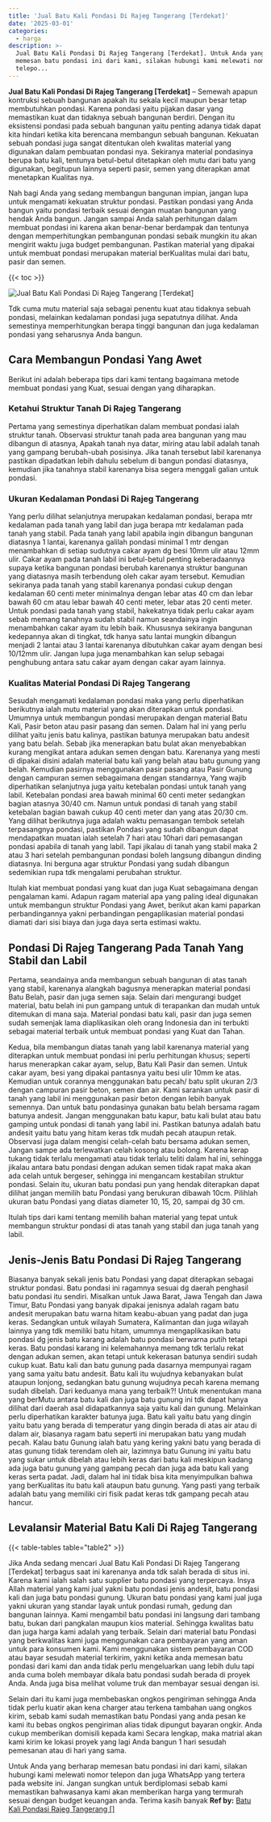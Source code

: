 ```yaml
---
title: 'Jual Batu Kali Pondasi Di Rajeg Tangerang [Terdekat]'
date: '2025-03-01'
categories:
  - harga
description: >-
  Jual Batu Kali Pondasi Di Rajeg Tangerang [Terdekat]. Untuk Anda yang berharap
  memesan batu pondasi ini dari kami, silakan hubungi kami melewati nomor
  telepo...
---
```


**Jual Batu Kali Pondasi Di Rajeg Tangerang \[Terdekat\]** – Semewah apapun kontruksi sebuah bangunan apakah itu sekala kecil maupun besar tetap membutuhkan pondasi. Karena pondasi yaitu pijakan dasar yang memastikan kuat dan tidaknya sebuah bangunan berdiri. Dengan itu eksistensi pondasi pada sebuah bangunan yaitu penting adanya tidak dapat kita hindari ketika kita berencana membangun sebuah bangunan. Kekuatan sebuah pondasi juga sangat ditentukan oleh kwalitas material yang digunakan dalam pembuatan pondasi nya. Sekiranya material pondasinya berupa batu kali, tentunya betul-betul ditetapkan oleh mutu dari batu yang digunakan, begitupun lainnya seperti pasir, semen yang diterapkan amat menetapkan Kualitas nya.

Nah bagi Anda yang sedang membangun bangunan impian, jangan lupa untuk mengamati kekuatan struktur pondasi. Pastikan pondasi yang Anda bangun yaitu pondasi terbaik sesuai dengan muatan bangunan yang hendak Anda bangun. Jangan sampai Anda salah perhitungan dalam membuat pondasi ini karena akan benar-benar berdampak dan tentunya dengan memperhitungkan pembangunan pondasi sebaik mungkin itu akan mengirit waktu juga budget pembangunan. Pastikan material yang dipakai untuk membuat pondasi merupakan material berKualitas mulai dari batu, pasir dan semen.

{{< toc >}}

![Jual Batu Kali Pondasi Di Rajeg Tangerang [Terdekat]](/images/jual-batu-kali-22.png)

Tdk cuma mutu material saja sebagai penentu kuat atau tidaknya sebuah pondasi, melainkan kedalaman pondasi juga sepatutnya dilihat. Anda semestinya memperhitungkan berapa tinggi bangunan dan juga kedalaman pondasi yang seharusnya Anda bangun.

## Cara Membangun Pondasi Yang Awet

Berikut ini adalah beberapa tips dari kami tentang bagaimana metode membuat pondasi yang Kuat, sesuai dengan yang diharapkan.

### Ketahui Struktur Tanah Di Rajeg Tangerang

Pertama yang semestinya diperhatikan dalam membuat pondasi ialah struktur tanah. Observasi struktur tanah pada area bangunan yang mau dibangun di atasnya, Apakah tanah nya datar, miring atau labil adalah tanah yang gampang berubah-ubah posisinya. Jika tanah tersebut labil karenanya pastikan dipadatkan lebih dahulu sebelum di bangun pondasi diatasnya, kemudian jika tanahnya stabil karenanya bisa segera menggali galian untuk pondasi.

### Ukuran Kedalaman Pondasi Di Rajeg Tangerang

Yang perlu dilihat selanjutnya merupakan kedalaman pondasi, berapa mtr kedalaman pada tanah yang labil dan juga berapa mtr kedalaman pada tanah yang stabil. Pada tanah yang labil apabila ingin dibangun bangunan diatasnya 1 lantai, karenanya galilah pondasi minimal 1 mtr dengan menambahkan di setiap sudutnya cakar ayam dg besi 10mm ulir atau 12mm ulir. Cakar ayam pada tanah labil ini betul-betul penting keberadaannya supaya ketika bangunan pondasi berubah karenanya struktur bangunan yang diatasnya masih terbendung oleh cakar ayam tersebut. Kemudian sekiranya pada tanah yang stabil karenanya pondasi cukup dengan kedalaman 60 centi meter minimalnya dengan lebar atas 40 cm dan lebar bawah 60 cm atau lebar bawah 40 centi meter, lebar atas 20 centi meter. Untuk pondasi pada tanah yang stabil, hakekatnya tidak perlu cakar ayam sebab memang tanahnya sudah stabil namun seandainya ingin menambahkan cakar ayam itu lebih baik. Khususnya sekiranya bangunan kedepannya akan di tingkat, tdk hanya satu lantai mungkin dibangun menjadi 2 lantai atau 3 lantai karenanya dibutuhkan cakar ayam dengan besi 10/12mm ulir. Jangan lupa juga menambahkan kan selup sebagai penghubung antara satu cakar ayam dengan cakar ayam lainnya.

### Kualitas Material Pondasi Di Rajeg Tangerang

Sesudah mengamati kedalaman pondasi maka yang perlu diperhatikan berikutnya ialah mutu material yang akan diterapkan untuk pondasi. Umumnya untuk membangun pondasi merupakan dengan material Batu Kali, Pasir beton atau pasir pasang dan semen. Dalam hal ini yang perlu dilihat yaitu jenis batu kalinya, pastikan batunya merupakan batu andesit yang batu belah. Sebab jika menerapkan batu bulat akan menyebabkan kurang mengikat antara adukan semen dengan batu. Karenanya yang mesti di dipakai disini adalah material batu kali yang belah atau batu gunung yang belah. Kemudian pasirnya menggunakan pasir pasang atau Pasir Gunung dengan campuran semen sebagaimana dengan standarnya, Yang wajib diperhatikan selanjutnya juga yaitu ketebalan pondasi untuk tanah yang labil. Ketebalan pondasi area bawah minimal 60 centi meter sedangkan bagian atasnya 30/40 cm. Namun untuk pondasi di tanah yang stabil ketebalan bagian bawah cukup 40 centi meter dan yang atas 20/30 cm. Yang dilihat berikutnya juga adalah waktu pemasangan tembok setelah terpasangnya pondasi, pastikan Pondasi yang sudah dibangun dapat mendapatkan muatan ialah setelah 7 hari atau 10hari dari pemasangan pondasi apabila di tanah yang labil. Tapi jikalau di tanah yang stabil maka 2 atau 3 hari setelah pembangunan pondasi boleh langsung dibangun dinding diatasnya. Ini berguna agar struktur Pondasi yang sudah dibangun sedemikian rupa tdk mengalami perubahan struktur.

Itulah kiat membuat pondasi yang kuat dan juga Kuat sebagaimana dengan pengalaman kami. Adapun ragam material apa yang paling ideal digunakan untuk membangun struktur Pondasi yang Awet, berikut akan kami paparkan perbandingannya yakni perbandingan pengaplikasian material pondasi diamati dari sisi biaya dan juga daya serta estimasi waktu.

## Pondasi Di Rajeg Tangerang Pada Tanah Yang Stabil dan Labil

Pertama, seandainya anda membangun sebuah bangunan di atas tanah yang stabil, karenanya alangkah bagusnya menerapkan material pondasi Batu Belah, pasir dan juga semen saja. Selain dari mengurangi budget material, batu belah ini pun gampang untuk di terapankan dan mudah untuk ditemukan di mana saja. Material pondasi batu kali, pasir dan juga semen sudah semenjak lama diaplikasikan oleh orang Indonesia dan ini terbukti sebagai material terbaik untuk membuat pondasi yang Kuat dan Tahan.

Kedua, bila membangun diatas tanah yang labil karenanya material yang diterapkan untuk membuat pondasi ini perlu perhitungan khusus; seperti harus menerapkan cakar ayam, selup, Batu Kali Pasir dan semen. Untuk cakar ayam, besi yang dipakai pantasnya yaitu besi ulir 10mm ke atas. Kemudian untuk corannya menggunakan batu pecah/ batu split ukuran 2/3 dengan campuran pasir beton, semen dan air. Kami sarankan untuk pasir di tanah yang labil ini menggunakan pasir beton dengan lebih banyak semennya. Dan untuk batu pondasinya gunakan batu belah bersama ragam batunya andesit. Jangan menggunakan batu kapur, batu kali bulat atau batu gamping untuk pondasi di tanah yang labil ini. Pastikan batunya adalah batu andesit yaitu batu yang hitam keras tdk mudah pecah ataupun retak. Observasi juga dalam mengisi celah-celah batu bersama adukan semen, Jangan sampe ada terlewatkan celah kosong atau bolong. Karena kerap tukang tidak terlalu mengamati atau tidak terlalu teliti dalam hal ini, sehingga jikalau antara batu pondasi dengan adukan semen tidak rapat maka akan ada celah untuk bergeser, sehingga ini mengancam kestabilan struktur pondasi. Selain itu, ukuran batu pondasi pun yang hendak diterapkan dapat dilihat jangan memilih batu Pondasi yang berukuran dibawah 10cm. Pilihlah ukuran batu Pondasi yang diatas diameter 10, 15, 20, sampai dg 30 cm.

Itulah tips dari kami tentang memilih bahan material yang tepat untuk membangun struktur pondasi di atas tanah yang stabil dan juga tanah yang labil.

## Jenis-Jenis Batu Pondasi Di Rajeg Tangerang

Biasanya banyak sekali jenis batu Pondasi yang dapat diterapkan sebagai struktur pondasi. Batu pondasi ini ragamnya sesuai dg daerah penghasil batu pondasi itu sendiri. Misalkan untuk Jawa Barat, Jawa Tengah dan Jawa Timur, Batu Pondasi yang banyak dipakai jenisnya adalah ragam batu andesit merupakan batu warna hitam keabu-abuan yang padat dan juga keras. Sedangkan untuk wilayah Sumatera, Kalimantan dan juga wilayah lainnya yang tdk memiliki batu hitam, umumnya mengaplikasikan batu pondasi dg jenis batu karang adalah batu pondasi berwarna putih tetapi keras. Batu pondasi karang ini kelemahannya memang tdk terlalu rekat dengan adukan semen, akan tetapi untuk kekerasan batunya sendiri sudah cukup kuat. Batu kali dan batu gunung pada dasarnya mempunyai ragam yang sama yaitu batu andesit. Batu kali itu wujudnya kebanyakan bulat ataupun lonjong, sedangkan batu gunung wujudnya pecah karena memang sudah dibelah. Dari keduanya mana yang terbaik?! Untuk menentukan mana yang berMutu antara batu kali dan juga batu gunung ini tdk dapat hanya dilihat dari daerah asal didapatkannya saja yaitu kali dan gunung. Melainkan perlu diperhatikan karakter batunya juga. Batu kali yaitu batu yang dingin yaitu batu yang berada di temperatur yang dingin berada di atas air atau di dalam air, biasanya ragam batu seperti ini merupakan batu yang mudah pecah. Kalau batu Gunung ialah batu yang kering yakni batu yang berada di atas gunung tidak terendam oleh air, lazimnya batu Gunung ini yaitu batu yang sukar untuk dibelah atau lebih keras dari batu kali meskipun kadang ada juga batu gunung yang gampang pecah dan juga ada batu kali yang keras serta padat. Jadi, dalam hal ini tidak bisa kita menyimpulkan bahwa yang berKualitas itu batu kali ataupun batu gunung. Yang pasti yang terbaik adalah batu yang memiliki ciri fisik padat keras tdk gampang pecah atau hancur.

## Levalansir Material Batu Kali Di Rajeg Tangerang

{{< table-tables table="table2" >}}

Jika Anda sedang mencari Jual Batu Kali Pondasi Di Rajeg Tangerang \[Terdekat\] terbagus saat ini karenanya anda tdk salah berada di situs ini. Karena kami ialah salah satu supplier batu pondasi yang terpercaya. Insya Allah material yang kami jual yakni batu pondasi jenis andesit, batu pondasi kali dan juga batu pondasi gunung. Ukuran batu pondasi yang kami jual juga yakni ukuran yang standar layak untuk pondasi rumah, gedung dan bangunan lainnya. Kami mengambil batu pondasi ini langsung dari tambang batu, bukan dari pangkalan maupun kios material. Sehingga kwalitas batu dan juga harga kami adalah yang terbaik. Selain dari material batu Pondasi yang berkwalitas kami juga menggunakan cara pembayaran yang aman untuk para konsumen kami. Kami menggunakan sistem pembayaran COD atau bayar sesudah material terkirim, yakni ketika anda memesan batu pondasi dari kami dan anda tidak perlu mengeluarkan uang lebih dulu tapi anda cuma boleh membayar dikala batu pondasi sudah berada di proyek Anda. Anda juga bisa melihat volume truk dan membayar sesuai dengan isi.

Selain dari itu kami juga membebaskan ongkos pengiriman sehingga Anda tidak perlu kuatir akan kena charger atau terkena tambahan uang ongkos kirim, sebab kami sudah memastikan batu Pondasi yang anda pesan ke kami itu bebas ongkos pengiriman alias tidak dipungut bayaran ongkir. Anda cukup memberikan domisili kepada kami Secara lengkap, maka matrial akan kami kirim ke lokasi proyek yang lagi Anda bangun 1 hari sesudah pemesanan atau di hari yang sama.

Untuk Anda yang berharap memesan batu pondasi ini dari kami, silakan hubungi kami melewati nomor telepon dan juga WhatsApp yang tertera pada website ini. Jangan sungkan untuk berdiplomasi sebab kami memastikan bahwasanya kami akan memberikan harga yang termurah sesuai dengan budget keuangan anda. Terima kasih banyak
**Ref by:** [Batu Kali Pondasi Rajeg Tangerang []](https://id.wikipedia.org/wiki/Batu)
